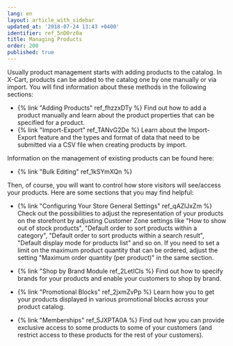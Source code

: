 ```yaml
---
lang: en
layout: article_with_sidebar
updated_at: '2018-07-24 13:43 +0400'
identifier: ref_5nD0rz0a
title: Managing Products
order: 200
published: true
---
```

Usually product management starts with adding products to the catalog. In X-Cart, products can be added to the catalog one by one manually or via import. You will find information about these methods in the following sections:
   
   * {% link "Adding Products" ref_fhzzxDTy %}
     Find out how to add a product manually and learn about the product properties that can be specified for a product.  
   * {% link "Import-Export" ref_TANvG2De %}
     Learn about the Import-Export feature and the types and format of data that need to be submitted via a CSV file when creating products by import.
     
Information on the management of existing products can be found here:
   
   * {% link "Bulk Editing" ref_1kSYmXQn %}
   
Then, of course, you will want to control how store visitors will see/access your products. Here are some sections that you may find helpful:

   * {% link "Configuring Your Store General Settings" ref_qAZlJxZm %}
     Check out the possibilities to adjust the representation of your products on the storefront by adjusting Customer Zone settings like "How to show out of stock products", "Default order to sort products within a category", "Default order to sort products within a search result", "Default display mode for products list" and so on.
     If you need to set a limit on the maximum product quantity that can be ordered, adjust the setting "Maximum order quantity (per product)" in the same section.
   
   * {% link "Shop by Brand Module ref_2LetICls %} 
     Find out how to specify brands for your products and enable your customers to shop by brand.
     
   * {% link "Promotional Blocks" ref_2jxmZvPp %} 
     Learn how you to get your products displayed in various promotional blocks across your product catalog. 

   * {% link "Memberships" ref_5JXPTA0A  %} 
     Find out how you can provide exclusive access to some products to some of your customers (and restrict access to these products for the rest of your customers).


